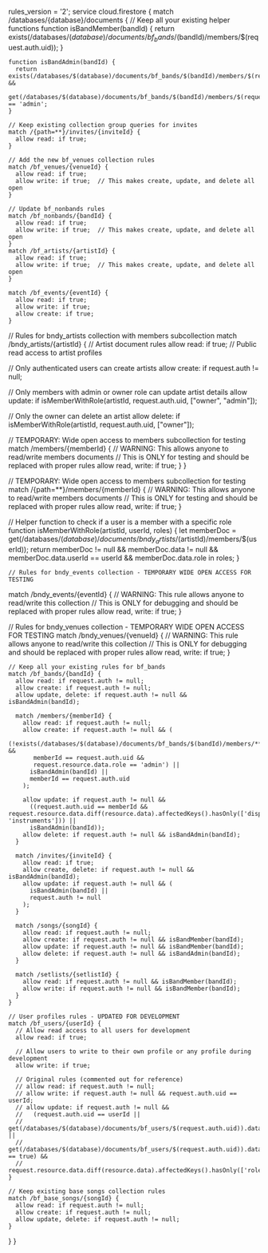 rules_version = '2';
service cloud.firestore {
  match /databases/{database}/documents {
    // Keep all your existing helper functions
    function isBandMember(bandId) {
      return exists(/databases/$(database)/documents/bf_bands/$(bandId)/members/$(request.auth.uid));
    }
    
    function isBandAdmin(bandId) {
      return exists(/databases/$(database)/documents/bf_bands/$(bandId)/members/$(request.auth.uid)) &&
        get(/databases/$(database)/documents/bf_bands/$(bandId)/members/$(request.auth.uid)).data.role == 'admin';
    }

    // Keep existing collection group queries for invites
    match /{path=**}/invites/{inviteId} {
      allow read: if true;
    }
    
    // Add the new bf_venues collection rules
    match /bf_venues/{venueId} {
      allow read: if true;
      allow write: if true;  // This makes create, update, and delete all open
    }

    // Update bf_nonbands rules 
    match /bf_nonbands/{bandId} {
      allow read: if true;
      allow write: if true;  // This makes create, update, and delete all open
    }
    match /bf_artists/{artistId} {
      allow read: if true;
      allow write: if true;  // This makes create, update, and delete all open
    }

    match /bf_events/{eventId} {
      allow read: if true;
      allow write: if true;
      allow create: if true;
    }

    
// Rules for bndy_artists collection with members subcollection
match /bndy_artists/{artistId} {
  // Artist document rules
  allow read: if true; // Public read access to artist profiles
  
  // Only authenticated users can create artists
  allow create: if request.auth != null;
  
  // Only members with admin or owner role can update artist details
  allow update: if isMemberWithRole(artistId, request.auth.uid, ["owner", "admin"]);
  
  // Only the owner can delete an artist
  allow delete: if isMemberWithRole(artistId, request.auth.uid, ["owner"]);
  
  // TEMPORARY: Wide open access to members subcollection for testing
  match /members/{memberId} {
    // WARNING: This allows anyone to read/write members documents
    // This is ONLY for testing and should be replaced with proper rules
    allow read, write: if true;
  }
}

// TEMPORARY: Wide open access to members subcollection for testing
match /{path=**}/members/{memberId} {
  // WARNING: This allows anyone to read/write members documents
  // This is ONLY for testing and should be replaced with proper rules
  allow read, write: if true;
}

// Helper function to check if a user is a member with a specific role
function isMemberWithRole(artistId, userId, roles) {
  let memberDoc = get(/databases/$(database)/documents/bndy_artists/$(artistId)/members/$(userId));
  return memberDoc != null && 
         memberDoc.data != null && 
         memberDoc.data.userId == userId && 
         memberDoc.data.role in roles;
}



    // Rules for bndy_events collection - TEMPORARY WIDE OPEN ACCESS FOR TESTING
match /bndy_events/{eventId} {
  // WARNING: This rule allows anyone to read/write this collection
  // This is ONLY for debugging and should be replaced with proper rules
  allow read, write: if true;
}

// Rules for bndy_venues collection - TEMPORARY WIDE OPEN ACCESS FOR TESTING
match /bndy_venues/{venueId} {
  // WARNING: This rule allows anyone to read/write this collection
  // This is ONLY for debugging and should be replaced with proper rules
  allow read, write: if true;
}
    
 

    // Keep all your existing rules for bf_bands
    match /bf_bands/{bandId} {
      allow read: if request.auth != null;
      allow create: if request.auth != null;
      allow update, delete: if request.auth != null && isBandAdmin(bandId);

      match /members/{memberId} {
        allow read: if request.auth != null;
        allow create: if request.auth != null && (
          (!exists(/databases/$(database)/documents/bf_bands/$(bandId)/members/**) && 
           memberId == request.auth.uid && 
           request.resource.data.role == 'admin') ||
          isBandAdmin(bandId) ||
          memberId == request.auth.uid
        );
        
        allow update: if request.auth != null && 
          ((request.auth.uid == memberId && request.resource.data.diff(resource.data).affectedKeys().hasOnly(['displayName', 'instruments'])) || 
          isBandAdmin(bandId));
        allow delete: if request.auth != null && isBandAdmin(bandId);
      }

      match /invites/{inviteId} {
        allow read: if true;
        allow create, delete: if request.auth != null && isBandAdmin(bandId);
        allow update: if request.auth != null && (
          isBandAdmin(bandId) ||
          request.auth != null
        );
      }

      match /songs/{songId} {
        allow read: if request.auth != null;
        allow create: if request.auth != null && isBandMember(bandId);
        allow update: if request.auth != null && isBandMember(bandId);
        allow delete: if request.auth != null && isBandAdmin(bandId);
      }

      match /setlists/{setlistId} {
        allow read: if request.auth != null && isBandMember(bandId);
        allow write: if request.auth != null && isBandMember(bandId);
      }
    }

    // User profiles rules - UPDATED FOR DEVELOPMENT
    match /bf_users/{userId} {
      // Allow read access to all users for development
      allow read: if true;
      
      // Allow users to write to their own profile or any profile during development
      allow write: if true;
      
      // Original rules (commented out for reference)
      // allow read: if request.auth != null;
      // allow write: if request.auth != null && request.auth.uid == userId;
      // allow update: if request.auth != null && 
      //   (request.auth.uid == userId || 
      //    get(/databases/$(database)/documents/bf_users/$(request.auth.uid)).data.roles.hasAny(['admin']) || 
      //    get(/databases/$(database)/documents/bf_users/$(request.auth.uid)).data.godMode == true) && 
      //   request.resource.data.diff(resource.data).affectedKeys().hasOnly(['roles']);
    }
    
    // Keep existing base songs collection rules
    match /bf_base_songs/{songId} {
      allow read: if request.auth != null;
      allow create: if request.auth != null;
      allow update, delete: if request.auth != null;
    }
  }
}
